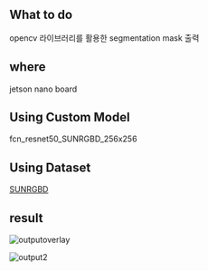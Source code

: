 ## What to do
opencv 라이브러리를 활용한 segmentation mask 출력

## where
jetson nano board

## Using Custom Model
fcn_resnet50_SUNRGBD_256x256

## Using Dataset
[SUNRGBD](https://github.com/ankurhanda/sunrgbd-meta-data)

## result
![outputoverlay](https://github.com/downy25/Using_Opencv_segmentation/assets/112371402/49cb3965-8330-40af-8d3b-7a6d845abae5)


![output2](https://github.com/downy25/Using_Opencv_segmentation/assets/112371402/37c30d91-e27d-4795-8e2a-6b93d74b1cee)

